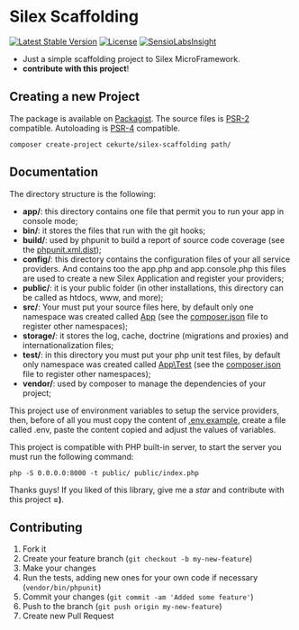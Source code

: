 # Silex Scaffolding

[![Latest Stable Version](https://img.shields.io/packagist/v/cekurte/silex-scaffolding.svg?style=flat-square)](https://packagist.org/packages/cekurte/silex-scaffolding)
[![License](https://img.shields.io/packagist/l/cekurte/silex-scaffolding.svg?style=flat-square)](https://packagist.org/packages/cekurte/silex-scaffolding)
[![SensioLabsInsight](https://insight.sensiolabs.com/projects/279f673f-284b-4463-8b83-a268b938a5c5/mini.png)](https://insight.sensiolabs.com/projects/279f673f-284b-4463-8b83-a268b938a5c5)

- Just a simple scaffolding project to Silex MicroFramework.
- **contribute with this project**!

## Creating a new Project

The package is available on [Packagist](http://packagist.org/packages/cekurte/silex-scaffolding).
The source files is [PSR-2](https://github.com/php-fig/fig-standards/blob/master/accepted/PSR-2-coding-style-guide.md) compatible.
Autoloading is [PSR-4](https://github.com/php-fig/fig-standards/blob/master/accepted/PSR-4-autoloader.md) compatible.

```shell
composer create-project cekurte/silex-scaffolding path/
```

## Documentation

The directory structure is the following:

- **app/**: this directory contains one file that permit you to run your app in console mode;
- **bin/**: it stores the files that run with the git hooks;
- **build/**: used by phpunit to build a report of source code coverage (see the [phpunit.xml.dist](https://github.com/jpcercal/silex-scaffolding/blob/master/phpunit.xml.dist));
- **config/**: this directory contains the configuration files of your all service providers. And contains too the app.php and app.console.php this files are used to create a new Silex Application and register your providers;
- **public/**: it is your public folder (in other installations, this directory can be called as htdocs, www, and more);
- **src/**: Your must put your source files here, by default only one namespace was created called [App](https://github.com/jpcercal/silex-scaffolding/tree/master/src/App) (see the [composer.json](https://github.com/jpcercal/silex-scaffolding/blob/master/composer.json) file to register other namespaces);
- **storage/**: it stores the log, cache, doctrine (migrations and proxies) and internationalization files;
- **test/**: in this directory you must put your php unit test files, by default only namespace was created called [App\Test](https://github.com/jpcercal/silex-scaffolding/tree/master/test/App) (see the [composer.json](https://github.com/jpcercal/silex-scaffolding/blob/master/composer.json) file to register other namespaces);
- **vendor/**: used by composer to manage the dependencies of your project;

This project use of environment variables to setup the service providers, then, before of all you must copy the content of [.env.example](https://github.com/jpcercal/silex-scaffolding/blob/master/.env.example), create a file called .env, paste the content copied and adjust the values of variables.

This project is compatible with PHP built-in server, to start the server you must run the following command:

```shell
php -S 0.0.0.0:8000 -t public/ public/index.php
```

Thanks guys! If you liked of this library, give me a *star* and contribute with this project **=)**.

Contributing
------------

1. Fork it
2. Create your feature branch (`git checkout -b my-new-feature`)
3. Make your changes
4. Run the tests, adding new ones for your own code if necessary (`vendor/bin/phpunit`)
5. Commit your changes (`git commit -am 'Added some feature'`)
6. Push to the branch (`git push origin my-new-feature`)
7. Create new Pull Request
